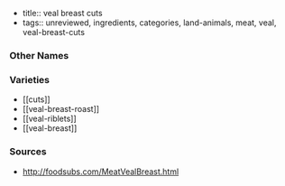 - title:: veal breast cuts
- tags:: unreviewed, ingredients, categories, land-animals, meat, veal, veal-breast-cuts


### Other Names


### Varieties

* [[cuts]]
* [[veal-breast-roast]]
* [[veal-riblets]]
* [[veal-breast]]

### Sources
* http://foodsubs.com/MeatVealBreast.html
